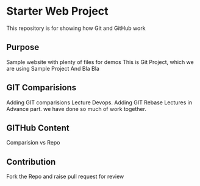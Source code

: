 # Starter Web Project

This repository is for showing how Git and GitHub work

## Purpose

Sample website with plenty of files for demos
This is Git Project, which we are using Sample Project
And Bla Bla
## GIT Comparisions
Adding GIT comparisions Lecture
Devops.
Adding GIT Rebase Lectures in Advance part. we have done so much of work together.
## GITHub Content
Comparision vs Repo
## Contribution
Fork the Repo and raise pull request for review 
